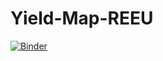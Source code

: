# Yield-Map-REEU
[![Binder](https://mybinder.org/badge_logo.svg)](https://mybinder.org/v2/gh/makrozelle/Yield-Map-REEU/HEAD)
